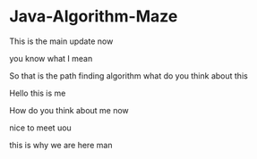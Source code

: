# Java-Algorithm-Maze

This is the main update now

you know what I mean

So that is the path finding algorithm what do you think about this

Hello this is me

How do you think about me now

nice to meet uou

this is why we are here man
